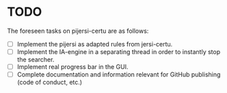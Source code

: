 # TODO
The foreseen tasks on pijersi-certu are as follows:

- [ ] Implement the pijersi as adapted rules from jersi-certu.
- [ ] Implement the IA-engine in a separating thread in order to instantly stop the searcher.
- [ ] Implement real progress bar in the GUI.
- [ ] Complete documentation and information relevant for GitHub publishing (code of conduct, etc.)
